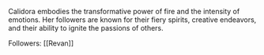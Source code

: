 
Calidora embodies the transformative power of fire and the intensity of emotions. Her followers are known for their fiery spirits, creative endeavors, and their ability to ignite the passions of others.

Followers:
[[Revan]] 
